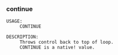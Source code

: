 ### continue
```red
USAGE:
     CONTINUE 

DESCRIPTION: 
     Throws control back to top of loop. 
     CONTINUE is a native! value.

```